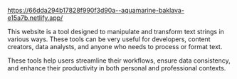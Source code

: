 https://66dda294b17828f990f3d90a--aquamarine-baklava-e15a7b.netlify.app/

This website is a tool designed to manipulate and transform text strings in various ways. These tools can be very useful for developers, content creators, data analysts, and anyone who needs to process or format text. 

 These tools help users streamline their workflows, ensure data consistency, and enhance their productivity in both personal and professional contexts.
